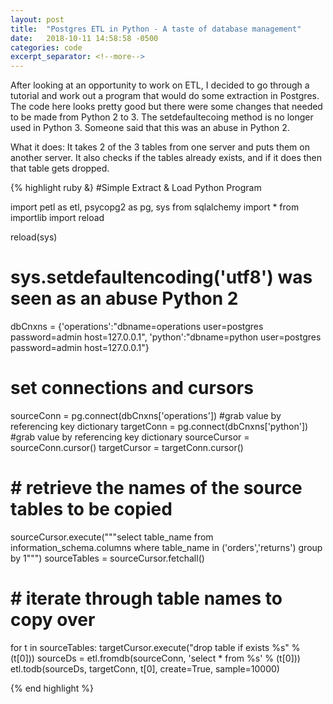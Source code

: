 ```yaml
---
layout: post
title:  "Postgres ETL in Python - A taste of database management"
date:   2018-10-11 14:58:58 -0500
categories: code
excerpt_separator: <!--more-->
---
```

After looking at an opportunity to work on ETL, I decided to go through a tutorial and work out a program that would do some extraction in Postgres.  The code here looks pretty good but there were some changes that needed to be made from Python 2 to 3. The setdefaultecoing method is no longer used in Python 3.  Someone said that this was an abuse in Python 2. 

What it does:  It takes 2 of the 3 tables from one server and puts them on another server.  It also checks if the tables already exists, and if it does then that table gets dropped.  

{% highlight ruby &}
#Simple Extract & Load Python Program


import petl as etl, psycopg2 as pg, sys
from sqlalchemy import *
from importlib import reload

reload(sys)
# sys.setdefaultencoding('utf8') was seen as an abuse Python 2

dbCnxns = {'operations':"dbname=operations user=postgres password=admin host=127.0.0.1",
'python':"dbname=python user=postgres password=admin host=127.0.0.1"}

# set connections and cursors
sourceConn = pg.connect(dbCnxns['operations']) #grab value by referencing key dictionary
targetConn = pg.connect(dbCnxns['python']) #grab value by referencing key dictionary
sourceCursor = sourceConn.cursor()
targetCursor = targetConn.cursor()

# # retrieve the names of the source tables to be copied
sourceCursor.execute("""select table_name from information_schema.columns where table_name in ('orders','returns') group by 1""")
sourceTables = sourceCursor.fetchall()

# # iterate through table names to copy over
for t in sourceTables:
    targetCursor.execute("drop table if exists %s" % (t[0]))
    sourceDs = etl.fromdb(sourceConn, 'select * from %s' % (t[0]))
    etl.todb(sourceDs, targetConn, t[0], create=True, sample=10000)

{% end highlight %}
